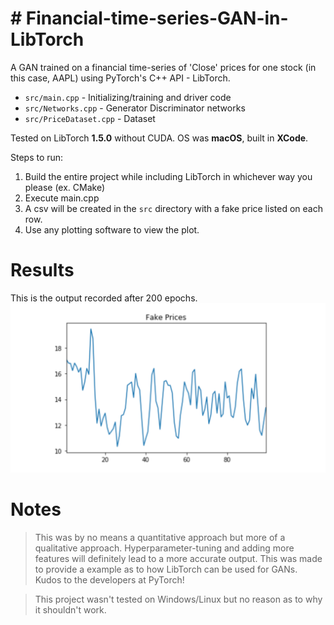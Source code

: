 # # Financial-time-series-GAN-in-LibTorch

A GAN trained on a financial time-series of 'Close' prices for one stock (in this case, AAPL) using PyTorch's C++ API - LibTorch.

- `src/main.cpp` - Initializing/training and driver code
- `src/Networks.cpp` - Generator Discriminator networks
- `src/PriceDataset.cpp` - Dataset

Tested on LibTorch **1.5.0** without CUDA. OS was **macOS**, built in **XCode**.

Steps to run:
1. Build the entire project while including LibTorch in whichever way you please (ex. CMake)
2. Execute main.cpp
3. A csv will be created in the `src` directory with a fake price listed on each row.
4. Use any plotting software to view the plot.

# Results 

This is the output recorded after 200 epochs. 
<img src="images/image.png"/>

# Notes

> This was by no means a quantitative approach but more of a qualitative approach. Hyperparameter-tuning and adding more features will definitely lead to a more accurate output. This was made to provide a example as to how LibTorch can be used for GANs. Kudos to the developers at PyTorch!

> This project wasn't tested on Windows/Linux but no reason as to why it shouldn't work. 
